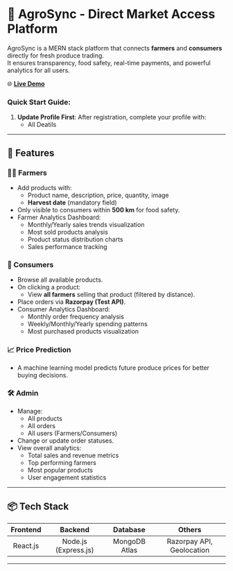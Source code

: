 # 🌾 AgroSync - Direct Market Access Platform

AgroSync is a MERN stack platform that connects **farmers** and **consumers** directly for fresh produce trading.  
It ensures transparency, food safety, real-time payments, and powerful analytics for all users.

🌐 **[Live Demo](https://agro-sync.netlify.app)**

### Quick Start Guide:
1. **Update Profile First**: After registration, complete your profile with:
   - All Deatils

---

## 🚀 Features

### 👨‍🌾 Farmers
- Add products with:
  - Product name, description, price, quantity, image
  - **Harvest date** (mandatory field)
- Only visible to consumers within **500 km** for food safety.
- Farmer Analytics Dashboard:
  - Monthly/Yearly sales trends visualization
  - Most sold products analysis
  - Product status distribution charts
  - Sales performance tracking

### 🛒 Consumers
- Browse all available products.
- On clicking a product:
  - View **all farmers** selling that product (filtered by distance).
- Place orders via **Razorpay (Test API)**.
- Consumer Analytics Dashboard:
  - Monthly order frequency analysis
  - Weekly/Monthly/Yearly spending patterns
  - Most purchased products visualization

### 📈 Price Prediction 
- A machine learning model predicts future produce prices for better buying decisions.


### 🛠️ Admin
- Manage:
  - All products
  - All orders
  - All users (Farmers/Consumers)
- Change or update order statuses.
- View overall analytics:
  - Total sales and revenue metrics
  - Top performing farmers
  - Most popular products
  - User engagement statistics



---

## 📦 Tech Stack

| Frontend  | Backend | Database  | Others |
|:---------:|:-------:|:---------:|:------:|
| React.js  | Node.js (Express.js) | MongoDB Atlas | Razorpay API, Geolocation |

---
